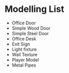 # Modelling List
- Office Door
- Simple Wood Door
- Simple Steel Door
- Office Desk
- Exit Sign
- Light fixture
- Wall Texture
- Player Model
- Metal Pipes
